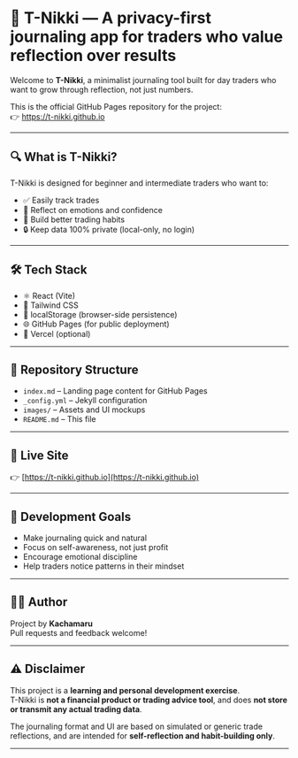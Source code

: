 # 📘 T-Nikki — A privacy-first journaling app for traders who value reflection over results

Welcome to **T-Nikki**, a minimalist journaling tool built for day traders who want to grow through reflection, not just numbers.

This is the official GitHub Pages repository for the project:  
👉 https://t-nikki.github.io

---

## 🔍 What is T-Nikki?

T-Nikki is designed for beginner and intermediate traders who want to:

- ✅ Easily track trades  
- 🧠 Reflect on emotions and confidence  
- 🔁 Build better trading habits  
- 🔒 Keep data 100% private (local-only, no login)

---

## 🛠️ Tech Stack

- ⚛️ React (Vite)  
- 🎨 Tailwind CSS  
- 💾 localStorage (browser-side persistence)  
- 🌐 GitHub Pages (for public deployment)  
- 🚀 Vercel (optional)

---

## 📂 Repository Structure

- `index.md` – Landing page content for GitHub Pages  
- `_config.yml` – Jekyll configuration  
- `images/` – Assets and UI mockups  
- `README.md` – This file

---

## 🚀 Live Site

👉 [https://t-nikki.github.io](https://t-nikki.github.io)

---

## 🧠 Development Goals

- Make journaling quick and natural  
- Focus on self-awareness, not just profit  
- Encourage emotional discipline  
- Help traders notice patterns in their mindset

---

## 🧑‍💻 Author

Project by **Kachamaru**  
Pull requests and feedback welcome!

---

## ⚠️ Disclaimer

This project is a **learning and personal development exercise**.  
T-Nikki is **not a financial product or trading advice tool**, and does **not store or transmit any actual trading data**.

The journaling format and UI are based on simulated or generic trade reflections, and are intended for **self-reflection and habit-building only**.

---
